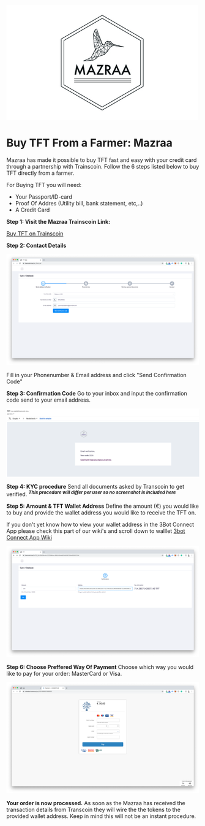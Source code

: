 ![alt](./img/mazraa_logo.jpg)

# Buy TFT From a Farmer: Mazraa 

Mazraa has made it possible to buy TFT fast and easy with your credit card through a partnership with Trainscoin.
Follow the 6 steps listed below to buy TFT directly from a farmer.

For Buying TFT you will need:
- Your Passport/ID-card
- Proof Of Addres (Utility bill, bank statement, etc,..)
- A Credit Card

**Step 1: Visit the Mazraa Trainscoin Link:**

[Buy TFT on Trainscoin](https://transcoin.me/site/token_pay?p_id=6943&lang=en&sign=282aaae9f5a38ba19ef1ec9dd5b89903)

**Step 2: Contact Details**

![alt text](./img/transcoin_contactdetails.png)

Fill in your Phonenumber & Email address and click "Send Confirmation Code"



**Step 3: Confirmation Code**
Go to your inbox and input the confirmation code send to your email address.

![alt text](./img/transcoin_mail.png)

**Step 4: KYC procedure**
Send all documents asked by Transcoin to get verified.
<sup>***This procedure will differ per user so no screenshot is included here***</sup>

**Step 5: Amount & TFT Wallet Address**
Define the amount (€) you would like to buy and provide the wallet address you would like to receive the TFT on.

If you don't yet know how to view your wallet address in the 3Bot Connect App please check this part of our wiki's and scroll down to walllet [3bot Connect App Wiki](3bot_app.md)

![alt text](./img/transcoin_amounts.png)

**Step 6: Choose Preffered Way Of Payment**
Choose which way you would like to pay for your order:
MasterCard or Visa.

![alt text](./img/transcoin_psp.png)

**Your order is now processed.**
As soon as the Mazraa has received the transaction details from Transcoin they will wire the the tokens to the provided wallet address.
Keep in mind this will not be an instant procedure.